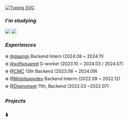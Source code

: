 [![Typing SVG](https://readme-typing-svg.demolab.com/?lines=Hi+there+☃️&size=25&color=58a6ff)](https://git.io/typing-svg)
### *I'm studying*
<img src="https://img.shields.io/badge/Spring Boot-4B5E8F?&logo=Spring Boot&logoColor=white"/> <img src="https://img.shields.io/badge/Kotlin-4B5E8F?&logo=kotlin&logoColor=white"/>
### *Experiences*
❄️ [@daangn](https://github.com/daangn) Backend Intern (2024.08 ~ 2024.11)<br/>
❄️ [@softsquared](https://github.com/neordinary) G-worker (2023.10 ~ 2024.03 / 2024.07)<br/>
❄️ [@CMC](https://github.com/Central-MakeUs) 13th Backend (2023.06 ~ 2024.09)<br/>
❄️ [@Mobileappdev](https://mobileappdev.modoo.at) Backend Interrn (2022.09 ~ 2022.12)<br/>
❄️ [@Depromeet](https://github.com/depromeet) 11th, Backend (2022.03  ~2022.07)<br/>
### *Projects*
### ⬇️ㅤㅤ
